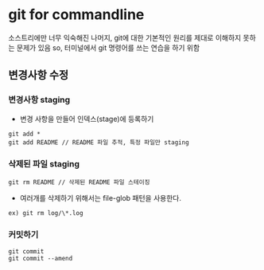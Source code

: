 # git for commandline
소스트리에만 너무 익숙해진 나머지, git에 대한 기본적인 원리를 제대로 이해하지 못하는 문제가 있음
so, 터미널에서 git 명령어를 쓰는 연습을 하기 위함

## 변경사항 수정 

### 변경사항 staging
* 변경 사항을 만들어 인덱스(stage)에 등록하기
```
git add *
git add README // README 파일 추적, 특정 파일만 staging
```
### 삭제된 파일 staging
```
git rm README // 삭제된 README 파일 스테이징
```
* 여러개를 삭제하기 위해서는 file-glob 패턴을 사용한다.
```
ex) git rm log/\*.log
```
### 커밋하기
```
git commit 
git commit --amend
